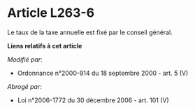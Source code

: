 # Article L263-6

Le taux de la taxe annuelle est fixé par le conseil général.

**Liens relatifs à cet article**

_Modifié par_:

  - Ordonnance n°2000-914 du 18 septembre 2000 - art. 5 (V)

_Abrogé par_:

  - Loi n°2006-1772 du 30 décembre 2006 - art. 101 (V)
